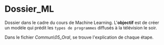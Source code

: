 # Dossier_ML
Dossier dans le cadre du cours de Machine Learning. L'**objectif** est de créer un modèle qui prédit les `types de programmes` diffusés à la télévision le soir. 

Dans le fichier *Commun\05_Oral*, se trouve l'explication de chaque étape.
